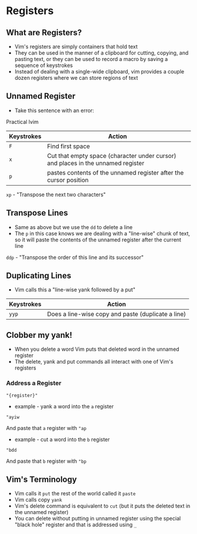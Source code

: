 # Registers
## What are Registers?
* Vim's registers are simply containers that hold text
* They can be used in the manner of a clipboard for cutting, copying, and pasting text, or they can be used to record a macro by saving a sequence of keystrokes
* Instead of dealing with a single-wide clipboard, vim provides a couple dozen registers where we can store regions of text

## Unnamed Register
* Take this sentence with an error:

Practical lvim

| Keystrokes | Action                                                                           |
|------------|----------------------------------------------------------------------------------|
| `F `       | Find first space                                                                 |
| `x`        | Cut that empty space (character under cursor) and places in the unnamed register |
| `p`        | pastes contents of the unnamed register after the cursor position                |

`xp` - "Transpose the next two characters"

## Transpose Lines
* Same as above but we use the `dd` to delete a line
* The `p` in this case knows we are dealing with a "line-wise" chunk of text, so it will paste the contents of the unnamed register after the current line

`ddp` - "Transpose the order of this line and its successor"

## Duplicating Lines
* Vim calls this a "line-wise yank followed by a put"

| Keystrokes | Action                                             |
|------------|----------------------------------------------------|
| `yyp`      | Does a line-wise copy and paste (duplicate a line) |

## Clobber my yank!
* When you delete a word Vim puts that deleted word in the unnamed register
* The delete, yank and put commands all interact with one of Vim's registers

### Address a Register
`"{register}"`

* example - yank a word into the `a` register

`"ayiw`

And paste that `a` register with `"ap`

* example - cut a word into the `b` register

`"bdd`

And paste that `b` register with `"bp`



## Vim's Terminology
* Vim calls it `put` the rest of the world called it `paste`
* Vim calls copy `yank`
* Vim's delete command is equivalent to `cut` (but it puts the deleted text in the unnamed register)
* You can delete without putting in unnamed register using the special "black hole" register and that is addressed using `_`
